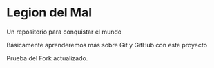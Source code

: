 # Legion del Mal
Un repositorio para conquistar el mundo

Básicamente aprenderemos más sobre Git y GitHub con este proyecto

Prueba del Fork actualizado. 
